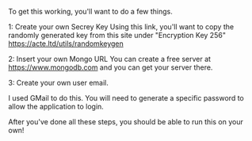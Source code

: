 To get this working, you'll want to do a few things.

1: Create your own Secrey Key
Using this link, you'll want to copy the randomly generated key from this site under "Encryption Key 256"
https://acte.ltd/utils/randomkeygen

2: Insert your own Mongo URL
You can create a free server at https://www.mongodb.com and you can get your server there.

3: Create your own user email.

I used GMail to do this. You will need to generate a specific password to allow the application to login.

After you've done all these steps, you should be able to run this on your own!
